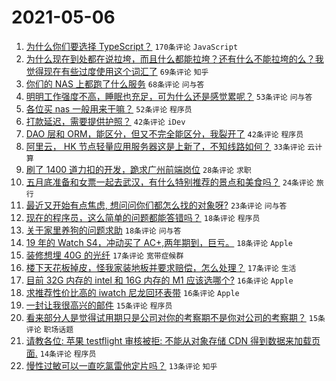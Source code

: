 # 2021-05-06

1. [为什么你们要选择 TypeScript？](https://www.v2ex.com/t/775169) `170条评论` `JavaScript`
1. [为什么现在到处都在说拉垮，而且什么都能拉垮？还有什么不能拉垮的么？我觉得现在有些过度使用这个词汇了](https://www.v2ex.com/t/775084) `69条评论` `知乎`
1. [你们的 NAS 上都跑了什么服务](https://www.v2ex.com/t/775071) `68条评论` `问与答`
1. [明明工作强度不高，睡眠也充足，可为什么还是感觉累呢？](https://www.v2ex.com/t/775166) `53条评论` `问与答`
1. [各位买 nas 一般用来干嘛？](https://www.v2ex.com/t/775159) `52条评论` `程序员`
1. [打款延迟，需要提供护照？](https://www.v2ex.com/t/775129) `42条评论` `iDev`
1. [DAO 层和 ORM，能区分，但又不完全能区分，我裂开了](https://www.v2ex.com/t/775162) `42条评论` `程序员`
1. [阿里云， HK 节点轻量应用服务器这是上新了，不知线路如何？](https://www.v2ex.com/t/775103) `33条评论` `云计算`
1. [刷了 1400 道力扣的开发，跪求广州前端岗位](https://www.v2ex.com/t/775284) `28条评论` `求职`
1. [五月底准备和女票一起去武汉，有什么特别推荐的景点和美食吗？](https://www.v2ex.com/t/775200) `24条评论` `旅行`
1. [最近又开始有点焦虑, 想问问你们都怎么找的对象呀?](https://www.v2ex.com/t/775227) `23条评论` `问与答`
1. [现在的程序员，这么简单的问题都能答错吗？](https://www.v2ex.com/t/775262) `18条评论` `程序员`
1. [关于家里养狗的问题求助](https://www.v2ex.com/t/775249) `18条评论` `问与答`
1. [19 年的 Watch S4，冲动买了 AC+,两年期到，巨亏。](https://www.v2ex.com/t/775092) `18条评论` `Apple`
1. [装修想埋 40G 的光纤](https://www.v2ex.com/t/775211) `17条评论` `宽带症候群`
1. [楼下天花板掉皮，怪我家装地板并要求赔偿，怎么处理？](https://www.v2ex.com/t/775186) `17条评论` `生活`
1. [目前 32G 内存的 intel 和 16G 内存的 M1 应该选哪个?](https://www.v2ex.com/t/775286) `16条评论` `Apple`
1. [求推荐性价比高的 iwatch 尼龙回环表带](https://www.v2ex.com/t/775263) `16条评论` `Apple`
1. [一封让我很高兴的邮件](https://www.v2ex.com/t/775291) `15条评论` `程序员`
1. [看来部分人是觉得试用期只是公司对你的考察期不是你对公司的考察期？](https://www.v2ex.com/t/775072) `15条评论` `职场话题`
1. [请教各位: 苹果 testflight 审核被拒: 不能从对象存储 CDN 得到数据来加载页面.](https://www.v2ex.com/t/775066) `14条评论` `程序员`
1. [慢性过敏可以一直吃氯雷他定片吗？](https://www.v2ex.com/t/775269) `13条评论` `知乎`
